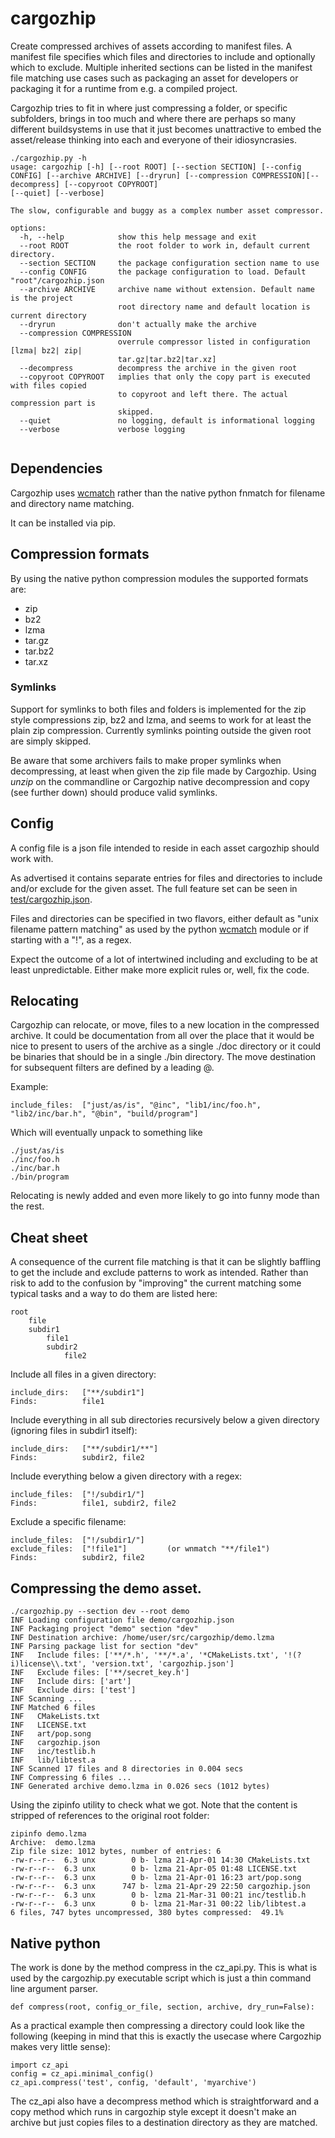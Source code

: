 # cargozhip



Create compressed archives of assets according to manifest files. A manifest file specifies which files and directories to include and optionally which to exclude. Multiple inherited sections can be listed in the manifest file matching use cases such as packaging an asset for developers or packaging it for a runtime from e.g. a compiled project. 

Cargozhip tries to fit in where just compressing a folder, or specific subfolders, brings in too much and where there are perhaps so many different buildsystems in use that it just becomes unattractive to embed the asset/release thinking into each and everyone of their idiosyncrasies. 



```
./cargozhip.py -h
usage: cargozhip [-h] [--root ROOT] [--section SECTION] [--config CONFIG] [--archive ARCHIVE] [--dryrun] [--compression COMPRESSION][--decompress] [--copyroot COPYROOT] 
[--quiet] [--verbose]

The slow, configurable and buggy as a complex number asset compressor.

options:
  -h, --help            show this help message and exit
  --root ROOT           the root folder to work in, default current directory.
  --section SECTION     the package configuration section name to use
  --config CONFIG       the package configuration to load. Default "root"/cargozhip.json
  --archive ARCHIVE     archive name without extension. Default name is the project 
  						root directory name and default location is current directory
  --dryrun              don't actually make the archive
  --compression COMPRESSION
                        overrule compressor listed in configuration [lzma| bz2| zip|
                        tar.gz|tar.bz2|tar.xz]
  --decompress          decompress the archive in the given root
  --copyroot COPYROOT   implies that only the copy part is executed with files copied
                        to copyroot and left there. The actual compression part is
                        skipped.
  --quiet               no logging, default is informational logging
  --verbose             verbose logging


```



## Dependencies

Cargozhip uses [wcmatch](https://github.com/facelessuser/wcmatch/) rather than the native python fnmatch for filename and directory name matching. 

It can be installed via pip.



## Compression formats

By using the native python compression modules the supported formats are:

- zip
- bz2
- lzma
- tar.gz
- tar.bz2
- tar.xz



### Symlinks

Support for symlinks to both files and folders is implemented for the zip style compressions zip, bz2 and lzma, and seems to work for at least the plain zip compression. Currently symlinks pointing outside the given root are simply skipped.

Be aware that some archivers fails to make proper symlinks when decompressing, at least when given the zip file made by Cargozhip. Using *unzip* on the commandline or Cargozhip native decompression and copy (see further down) should produce valid symlinks.




## Config 

A config file is a json file intended to reside in each asset cargozhip should work with.

As advertised it contains separate entries for files and directories to include and/or exclude for the given asset. The full feature set can be seen in [test/cargozhip.json](test/cargozhip.json).

Files and directories can be specified in two flavors, either default as "unix filename pattern matching" as used by the python [wcmatch](https://github.com/facelessuser/wcmatch/) module or if starting with a "!", as a regex.

Expect the outcome of a lot of intertwined including and excluding to be at least unpredictable. Either make more explicit rules or, well, fix the code.



## Relocating

Cargozhip can relocate, or move, files to a new location in the compressed archive. It could be documentation from all over the place that it would be nice to present to users of the archive as a single  ./doc directory or it could be binaries that should be in a single ./bin directory. The move destination for subsequent filters are defined by a leading @. 

Example:

```
include_files:	["just/as/is", "@inc", "lib1/inc/foo.h", "lib2/inc/bar.h", "@bin", "build/program"]
```

Which will eventually unpack to something like

```
./just/as/is
./inc/foo.h
./inc/bar.h
./bin/program
```

Relocating is newly added and even more likely to go into funny mode than the rest.



## Cheat sheet

A consequence of the current file matching is that it can be slightly baffling to get the include and exclude patterns to work as intended. Rather than risk to add to the confusion by "improving" the current matching some typical tasks and a way to do them are listed here:

```
root
	file
	subdir1
		file1
		subdir2
			file2	
```

Include all files in a given directory:

```
include_dirs:	["**/subdir1"]
Finds:			file1
```

Include everything in all sub directories recursively below a given directory (ignoring files in subdir1 itself):

```
include_dirs:	["**/subdir1/**"]
Finds:			subdir2, file2
```

Include everything below a given directory with a regex:

```
include_files:	["!/subdir1/"]
Finds: 			file1, subdir2, file2
```

Exclude a specific filename:

```
include_files:	["!/subdir1/"]
exclude_files:	["!file1"]         (or wnmatch "**/file1")
Finds: 			subdir2, file2
```



## Compressing the demo asset.

```
./cargozhip.py --section dev --root demo
INF Loading configuration file demo/cargozhip.json
INF Packaging project "demo" section "dev"
INF Destination archive: /home/user/src/cargozhip/demo.lzma
INF Parsing package list for section "dev"
INF   Include files: ['**/*.h', '**/*.a', '*CMakeLists.txt', '!(?i)license\\.txt', 'version.txt', 'cargozhip.json']
INF   Exclude files: ['**/secret_key.h']
INF   Include dirs: ['art']
INF   Exclude dirs: ['test']
INF Scanning ...
INF Matched 6 files
INF   CMakeLists.txt
INF   LICENSE.txt
INF   art/pop.song
INF   cargozhip.json
INF   inc/testlib.h
INF   lib/libtest.a
INF Scanned 17 files and 8 directories in 0.004 secs
INF Compressing 6 files ...
INF Generated archive demo.lzma in 0.026 secs (1012 bytes)
```



Using the zipinfo utility to check what we got. Note that the content is stripped of references to the original root folder:

```
zipinfo demo.lzma
Archive:  demo.lzma
Zip file size: 1012 bytes, number of entries: 6
-rw-r--r--  6.3 unx        0 b- lzma 21-Apr-01 14:30 CMakeLists.txt
-rw-r--r--  6.3 unx        0 b- lzma 21-Apr-05 01:48 LICENSE.txt
-rw-r--r--  6.3 unx        0 b- lzma 21-Apr-01 16:23 art/pop.song
-rw-r--r--  6.3 unx      747 b- lzma 21-Apr-29 22:50 cargozhip.json
-rw-r--r--  6.3 unx        0 b- lzma 21-Mar-31 00:21 inc/testlib.h
-rw-r--r--  6.3 unx        0 b- lzma 21-Mar-31 00:22 lib/libtest.a
6 files, 747 bytes uncompressed, 380 bytes compressed:  49.1%
```



## Native python

The work is done by the method compress in the cz_api.py. This is what is used by the cargozhip.py executable script which is just a thin command line argument parser. 

```
def compress(root, config_or_file, section, archive, dry_run=False):
```



As a practical example then compressing a directory could look like the following (keeping in mind that this is exactly the usecase where Cargozhip makes very little sense):

```
import cz_api
config = cz_api.minimal_config()
cz_api.compress('test', config, 'default', 'myarchive')
```



The cz_api also have a decompress method which is straightforward and a copy method which runs in cargozhip style except it doesn't make an archive but just copies files to a destination directory as they are matched.

